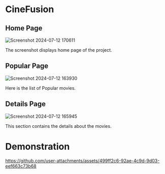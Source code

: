 # CineFusion

## Home Page

![Screenshot 2024-07-12 170611](https://github.com/user-attachments/assets/f3a68c29-877d-4289-b850-6f7568d1fc00)

The screenshot displays home page of the project.

## Popular Page

![Screenshot 2024-07-12 163930](https://github.com/user-attachments/assets/0b10879d-e526-47d1-8f1a-2dba47751230)

Here is the list of Popular movies.

## Details Page

![Screenshot 2024-07-12 165945](https://github.com/user-attachments/assets/d05add22-e570-45d6-bb19-d76a7d33475b)

This section contains the details about the movies.

# Demonstration

https://github.com/user-attachments/assets/499ff2c6-92ae-4c9d-9d03-eef663c73b68
